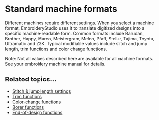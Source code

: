 # Standard machine formats

Different machines require different settings. When you select a machine format, EmbroideryStudio uses it to translate digitized designs into a specific machine-readable form. Common formats include Barudan, Brother, Happy, Marco, Meistergram, Melco, Pfaff, Stellar, Tajima, Toyota, Ultramatic and ZSK. Typical modifiable values include stitch and jump length, trim functions and color change functions.

Note: Not all values described here are available for all machine formats. See your embroidery machine manual for details.

## Related topics...

- [Stitch & jump length settings](Stitch_jump_length_settings)
- [Trim functions](Trim_functions)
- [Color-change functions](Color-change_functions)
- [Borer functions](Borer_functions)
- [End-of-design functions](End-of-design_functions)
